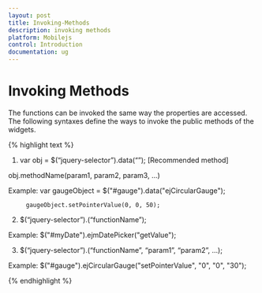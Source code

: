 ```yaml
---
layout: post
title: Invoking-Methods
description: invoking methods
platform: Mobilejs
control: Introduction
documentation: ug
---
```


# Invoking Methods

The functions can be invoked the same way the properties are accessed. The following syntaxes define the ways to invoke the public methods of the widgets.

{% highlight text %}

1. var obj = $(“jquery-selector”).data(“<ejm-plugin-name>”); [Recommended method]

obj.methodName(param1, param2, param3, ...)

Example:  var gaugeObject = $("#gauge").data("ejCircularGauge");

         gaugeObject.setPointerValue(0, 0, 50);





2. $(“jquery-selector”).<ejm-plugin-name>(“functionName”);

Example:  $("#myDate").ejmDatePicker("getValue");


3. $(“jquery-selector”).<ejm-plugin-name>(“functionName”, “param1”, “param2”, …);

Example:  $("#gauge").ejCircularGauge("setPointerValue", "0", "0", "30");


{% endhighlight %}



